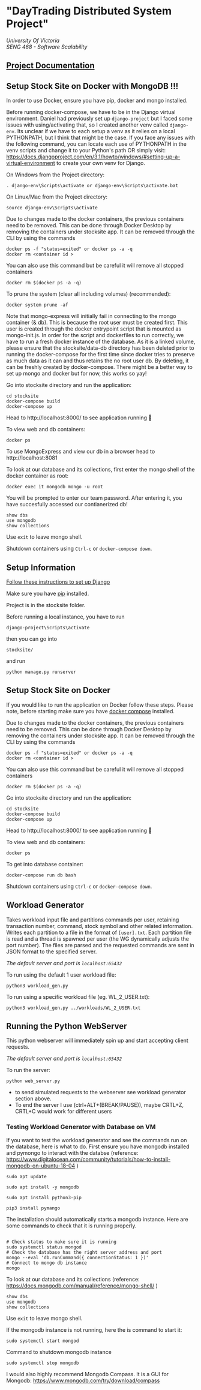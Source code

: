 # "DayTrading Distributed System Project" 
<em>University Of Victoria  
SENG 468 - Software Scalability</em> 

## [Project Documentation](https://github.com/DockDockGoose/Project/blob/main/documentation/ProjectDocumentation.md)


##  Setup Stock Site on Docker with MongoDB !!!

In order to use Docker, ensure you have pip, docker and mongo installed.

Before running docker-compose, we have to be in the Django virtual environment. Daniel had previously set up `django-project` but I faced some issues with using/activating that, so I created another venv called `django-env`. Its unclear if we have to each setup a venv as it relies on a local PYTHONPATH, but I think that might be the case. If you face any issues with the following command, you can locate each use of PYTHONPATH in the venv scripts and change it to your Python's path OR simply visit: https://docs.djangoproject.com/en/3.1/howto/windows/#setting-up-a-virtual-environment to create your own venv for Django.

On Windows from the Project directory:
```
. django-env\Scripts\activate or django-env\Scripts\activate.bat
```
On Linux/Mac from the Project directory:
```
source django-env\Scripts\activate 
```

Due to changes made to the docker containers, the previous containers need to be removed. This can be done through Docker Desktop by removing the containers under stocksite app. It can be removed through the CLI by using the commands
```
docker ps -f "status=exited" or docker ps -a -q
docker rm <container id >
```
You can also use this command but be careful it will remove all stopped containers 
```
docker rm $(docker ps -a -q)
```
To prune the system (clear all including volumes) (recommended):
```
docker system prune -af
```

Note that mongo-express will initially fail in connecting to the mongo container (& db). This is because the root user must be created first.
This user is created through the docker entrypoint script that is mounted as mongo-init.js. 
In order for the script and dockerfiles to run correctly, we have to run a fresh docker instance of the database. 
As it is a linked volume, please ensure that the stocksite/data-db directory has been deleted prior to running the docker-compose for the first time since docker tries to preserve as much data as it can and thus retains the no root user db. By deleting, it can be freshly created by docker-compose.
There might be a better way to set up mongo and docker but for now, this works so yay!


Go into stocksite directory and run the application:
```
cd stocksite
docker-compose build
docker-compose up
```

Head to http://localhost:8000/ to see application running 🎉

To view web and db containers:
```
docker ps
```

To use MongoExpress and view our db in a browser head to http://localhost:8081


To look at our database and its collections, first enter the mongo shell of the docker container as root:
```
docker exec it mongodb mongo -u root
```
You will be prompted to enter our team password. After entering it, you have succesfully accessed our contianerized db!
``` 
show dbs
use mongodb
show collections
```
Use `exit` to leave mongo shell. 

Shutdown containers using `Ctrl-c` or `docker-compose down`.

## Setup Information
 [Follow these instructions to set up Django](https://docs.djangoproject.com/en/3.1/topics/install/#installing-official-release)
 
Make sure you have [pip](https://pip.pypa.io/en/stable/) installed.

Project is in the stocksite folder. 

Before running a local instance, you have to run 

```
django-project\Scripts\activate
```

then you can go into 
```
stocksite/
```
and run 
```
python manage.py runserver
```
##  Setup Stock Site on Docker

If you would like to run the application on Docker follow these steps. Please note, before starting make sure you have [docker compose](https://docs.docker.com/compose/install/) installed. 

Due to changes made to the docker containers, the previous containers need to be removed. This can be done through Docker Desktop by removing the containers under stocksite app. It can be removed through the CLI by using the commands
```
docker ps -f "status=exited" or docker ps -a -q
docker rm <container id >
```
You can also use this command but be careful it will remove all stopped containers
```
docker rm $(docker ps -a -q)
```


Go into stocksite directory and run the application:
```
cd stocksite
docker-compose build
docker-compose up
```

Head to http://localhost:8000/ to see application running 🎉

To view web and db containers:
```
docker ps
```

To get into database container:
```
docker-compose run db bash
```

Shutdown containers using `Ctrl-c` or `docker-compose down`.

## Workload Generator
Takes workload input file and partitions commands per user, retaining transaction number, 
command, stock symbol and other related information.
Writes each partition to a file in the format of ```[user].txt```. Each partition file is read and a thread is spawned per user (the WG dynamically adjusts the port number). 
The files are parsed and the requested commands are sent in JSON format to the specified server.

<em>The default server and port is ```localhost:65432```</em>

To run using the default 1 user workload file:
```
python3 workload_gen.py
```
To run using a specific workload file (eg. WL_2_USER.txt):
```
python3 workload_gen.py ../workloads/WL_2_USER.txt
```


## Running the Python WebServer
This python webserver will immediately spin up and start accepting client requests. 

<em>The default server and port is ```localhost:65432```</em>

To run the server:
```
python web_server.py
```
 * to send simulated requests to the webserver see workload generator section above. 
 * To end the server I use (ctrl+ALT+(BREAK/PAUSE)), maybe CRTL+Z, CRTL+C would work for different users

### Testing Workload Generator with Database on VM
If you want to test the workload generator and see the commands run on the database, here is what to do. 
First ensure you have mongodb installed and pymongo to interact with the databse (reference: https://www.digitalocean.com/community/tutorials/how-to-install-mongodb-on-ubuntu-18-04 )

```
sudo apt update

sudo apt install -y mongodb

sudo apt install python3-pip

pip3 install pymango

```

The installation should automatically starts a mongodb instance. Here are some commands to check that it is  running properly. 
```

# Check status to make sure it is running
sudo systemctl status mongod
# Check the database has the right server address and port
mongo --eval 'db.runCommand({ connectionStatus: 1 })'
# Connect to mongo db instance
mongo 
```

To look at our database and its collections (reference: https://docs.mongodb.com/manual/reference/mongo-shell/ )
```
show dbs
use mongodb
show collections
```
Use `exit` to leave mongo shell. 

If the mongodb instance is not running, here the is command to start it:
```
sudo systemctl start mongod

```

Command to shutdown mongodb instance
```
sudo systemctl stop mongodb
```

I would also highly recommend Mongodb Compass. It is a GUI for Mongodb: https://www.mongodb.com/try/download/compass 
